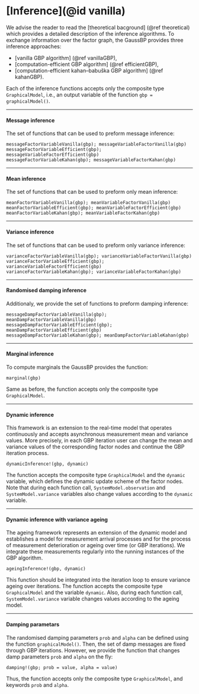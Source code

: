 # [Inference](@id vanilla)

We advise the reader to read the [theoretical bacground] (@ref theoretical) which provides a detailed description of the inference algorithms. To exchange information over the factor graph, the GaussBP provides three inference approaches:
- [vanilla GBP algorithm] (@ref vanillaGBP),
- [computation-efficient GBP algorithm] (@ref efficientGBP),
- [computation-efficient kahan–babuška GBP algorithm] (@ref kahanGBP).

Each of the inference functions accepts only the composite type `GraphicalModel`, i.e., an output variable of the function `gbp = graphicalModel()`.

---

#### Message inference
The set of functions that can be used to preform message inference:
```julia-repl
messageFactorVariableVanilla(gbp); messageVariableFactorVanilla(gbp)
messageFactorVariableEfficient(gbp); messageVariableFactorEfficient(gbp)
messageFactorVariableKahan(gbp); messageVariableFactorKahan(gbp)
```
---

#### Mean inference
The set of functions that can be used to preform only mean inference:
```julia-repl
meanFactorVariableVanilla(gbp); meanVariableFactorVanilla(gbp)
meanFactorVariableEfficient(gbp); meanVariableFactorEfficient(gbp)
meanFactorVariableKahan(gbp); meanVariableFactorKahan(gbp)
```
---

#### Variance inference
The set of functions that can be used to preform only variance inference:
```julia-repl
varianceFactorVariableVanilla(gbp); varianceVariableFactorVanilla(gbp)
varianceFactorVariableEfficient(gbp); varianceVariableFactorEfficient(gbp)
varianceFactorVariableKahan(gbp); varianceVariableFactorKahan(gbp)
```
---


#### Randomised damping inference
Additionaly, we provide the set of functions to preform damping inference:
```julia-repl
messageDampFactorVariableVanilla(gbp); meanDampFactorVariableVanilla(gbp)
messageDampFactorVariableEfficient(gbp); meanDampFactorVariableEfficient(gbp)
messageDampFactorVariableKahan(gbp); meanDampFactorVariableKahan(gbp)
```
---

#### Marginal inference
To compute marginals the GaussBP provides the function:
```julia-repl
marginal(gbp)
```
Same as before, the function accepts only the composite type `GraphicalModel`.

---

#### Dynamic inference
This framework is an extension to the real-time model that operates continuously and accepts asynchronous measurement mean and variance values. More precisely, in each GBP iteration user can change the mean and variance values of the corresponding factor nodes and continue the GBP iteration process.
```julia-repl
dynamicInference!(gbp, dynamic)
```
The function accepts the composite type `GraphicalModel` and the `dynamic` variable, which defines the dynamic update scheme of the factor nodes. Note that during each function call, `SystemModel.observation` and `SystemModel.variance` variables also change values according to the `dynamic` variable.

---

#### Dynamic inference with variance ageing
The ageing framework represents an extension of the dynamic model and establishes a model for measurement arrival processes and for the process of measurement deterioration or ageing over time (or GBP iterations). We integrate these measurements regularly into the running instances of the GBP algorithm.
```julia-repl
ageingInference!(gbp, dynamic)
```
This function should be integrated into the iteration loop to ensure variance ageing over iterations. The function accepts the composite type `GraphicalModel` and the variable `dynamic`. Also, during each function call, `SystemModel.variance` variable changes values according to the ageing model.

---

#### Damping parametars
The randomised damping parameters `prob` and `alpha` can be defined using the function `graphicalModel()`. Then, the set of damp messages are fixed through GBP iterations. However, we provide the function that changes damp parameters `prob` and `alpha` on the fly:
```julia-repl
damping!(gbp; prob = value, alpha = value)
```
Thus, the function accepts only the composite type `GraphicalModel`, and keywords `prob` and `alpha`.


